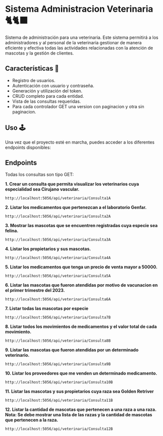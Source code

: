 
# Sistema Administracion Veterinaria 🐈🐈‍⬛
Sistema de administración para una veterinaria. Este sistema permitirá a los administradores y al personal de la veterinaria gestionar de manera eficiente y efectiva todas las actividades relacionadas con la atención de mascotas y la gestión de clientes.

## Características 🌟

- Registro de usuarios.
- Autenticación con usuario y contraseña.
- Generación y utilización del token.
- CRUD completo para cada entidad.
- Vista de las consultas requeridas.
- Para cada controlador GET una version con paginacion y otra sin paginacion.

## Uso 🕹

Una vez que el proyecto esté en marcha, puedes acceder a los diferentes endpoints disponibles:
## Endpoints

Todas los consultas son tipo GET:

**1. Crear un consulta que permita visualizar los veterinarios cuya especialidad sea Cirujano vascular.**

    http://localhost:5056/api/veterinaria/Consulta1A

**2. Listar los medicamentos que pertenezcan a el laboratorio Genfar.**

    http://localhost:5056/api/veterinaria/Consulta2A

**3. Mostrar las mascotas que se encuentren registradas cuya especie sea felina.**

    http://localhost:5056/api/veterinaria/Consulta3A

**4. Listar los propietarios y sus mascotas.**

    http://localhost:5056/api/veterinaria/Consulta4A

**5. Listar los medicamentos que tenga un precio de venta mayor a 50000.**

    http://localhost:5056/api/veterinaria/Consulta5A

**6. Listar las mascotas que fueron atendidas por motivo de vacunacion en el primer trimestre del 2023.**

    http://localhost:5056/api/veterinaria/Consulta6A

**7. Listar todas las mascotas por especie**

    http://localhost:5056/api/veterinaria/Consulta7B

**8. Listar todos los movimientos de medicamentos y el valor total de cada movimiento.**

    http://localhost:5056/api/veterinaria/Consulta8B

**9. Listar las mascotas que fueron atendidas por un determinado veterinario.**

    http://localhost:5056/api/veterinaria/Consulta9B

**10. Listar los proveedores que me venden un determinado medicamento.**

    http://localhost:5056/api/veterinaria/Consulta10B

**11. Listar las mascotas y sus propietarios cuya raza sea Golden Retriver**

    http://localhost:5056/api/veterinaria/Consulta11B

**12. Listar la cantidad de mascotas que pertenecen a una raza a una raza. Nota: Se debe mostrar una lista de las razas y la cantidad de mascotas que pertenecen a la raza.**

    http://localhost:5056/api/veterinaria/Consulta12B

